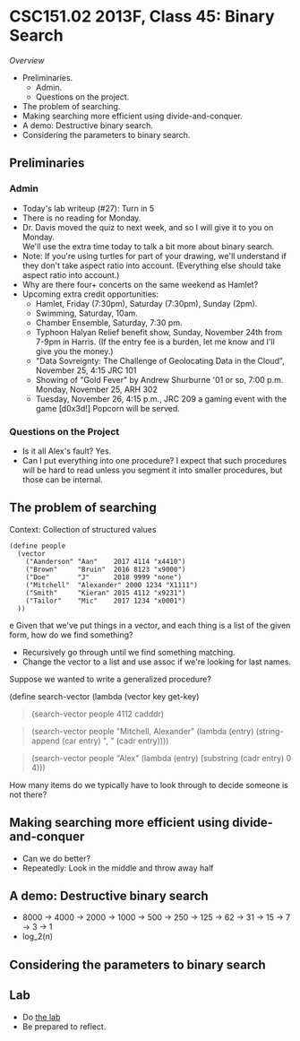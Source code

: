 CSC151.02 2013F, Class 45: Binary Search
========================================

_Overview_

* Preliminaries.
    * Admin.
    * Questions on the project.
* The problem of searching.
* Making searching more efficient using divide-and-conquer.
* A demo: Destructive binary search.
* Considering the parameters to binary search.

Preliminaries
-------------

### Admin

* Today's lab writeup (#27): Turn in 5
* There is no reading for Monday.
* Dr. Davis moved the quiz to next week, and so I will give it to you on Monday.  
  We'll use the extra time today to talk a bit more about binary search.
* Note: If you're using turtles for part of your drawing, we'll understand
  if they don't take aspect ratio into account.  (Everything else should take
  aspect ratio into account.)
* Why are there four+ concerts on the same weekend as Hamlet?
* Upcoming extra credit opportunities:
    * Hamlet, Friday (7:30pm), Saturday (7:30pm), Sunday (2pm).
    * Swimming, Saturday, 10am.
    * Chamber Ensemble, Saturday, 7:30 pm.
    * Typhoon Halyan Relief benefit show, Sunday, November 24th from 7-9pm
      in Harris.  (If the entry fee is a burden, let me know and I'll
      give you the money.)
    * "Data Sovreignty: The Challenge of Geolocating Data in the Cloud",
      November 25, 4:15 JRC 101
    * Showing of "Gold Fever" by Andrew Shurburne '01 or so, 7:00 p.m.
      Monday, November 25, ARH 302
    * Tuesday, November 26, 4:15 p.m., JRC 209  a gaming event with the 
      game [d0x3d!]   Popcorn will be served.

### Questions on the Project

* Is it all Alex's fault?  Yes.
* Can I put everything into one procedure?  I expect that such procedures will
  be hard to read unless you segment it into smaller procedures, but those can
  be internal.

The problem of searching
------------------------

Context: Collection of structured values

    (define people
      (vector 
        ("Aanderson" "Aan"    2017 4114 "x4410")
        ("Brown"     "Bruin"  2016 8123 "x9000")
        ("Doe"       "J"      2018 9999 "none")
        ("Mitchell"  "Alexander" 2000 1234 "X1111")
        ("Smith"     "Kieran" 2015 4112 "x9231")
        ("Tailor"    "Mic"    2017 1234 "x0001")
      ))
e
Given that we've put things in a vector, and each thing is a list of the
given form, how do we find something?

* Recursively go through until we find something matching.
* Change the vector to a list and use assoc if we're looking for last names.

Suppose we wanted to write a generalized procedure?

   (define search-vector
     (lambda (vector key get-key) 
     

   > (search-vector people 4112 cadddr)

   > (search-vector people "Mitchell, Alexander" 
                     (lambda (entry) 
                        (string-append (car entry) ", " (cadr entry))))

   > (search-vector people "Alex"
                     (lambda (entry)
                       (substring (cadr entry) 0 4)))

How many items do we typically have to look through to decide someone is not there?

Making searching more efficient using divide-and-conquer
--------------------------------------------------------

* Can we do better?
* Repeatedly: Look in the middle and throw away half

A demo: Destructive binary search
---------------------------------

* 8000 -> 4000 -> 2000 -> 1000 -> 500 -> 250 -> 125 -> 62 -> 31 -> 15 -> 7 -> 3 -> 1
* log_2(n)

Considering the parameters to binary search
-------------------------------------------

Lab
---

* Do [the lab](../Labs/binary-search-lab.html)
* Be prepared to reflect.

